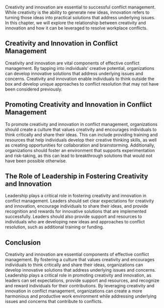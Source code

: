 
Creativity and innovation are essential to successful conflict management. While creativity is the ability to generate new ideas, innovation refers to turning those ideas into practical solutions that address underlying issues. In this chapter, we will explore the relationship between creativity and innovation and how it can be leveraged to resolve workplace conflicts.

Creativity and Innovation in Conflict Management
------------------------------------------------

Creativity and innovation are vital components of effective conflict management. By tapping into individuals' creative potential, organizations can develop innovative solutions that address underlying issues and concerns. Creativity and innovation enable individuals to think outside the box and develop unique approaches to conflict resolution that may not have been considered previously.

Promoting Creativity and Innovation in Conflict Management
----------------------------------------------------------

To promote creativity and innovation in conflict management, organizations should create a culture that values creativity and encourages individuals to think critically and share their ideas. This can include providing training and resources that help individuals develop their creative thinking skills, as well as creating opportunities for collaboration and brainstorming. Additionally, organizations should foster an environment that supports experimentation and risk-taking, as this can lead to breakthrough solutions that would not have been possible otherwise.

The Role of Leadership in Fostering Creativity and Innovation
-------------------------------------------------------------

Leadership plays a critical role in fostering creativity and innovation in conflict management. Leaders should set clear expectations for creativity and innovation, encourage individuals to share their ideas, and provide recognition and rewards for innovative solutions that are implemented successfully. Leaders should also provide support and resources to individuals who are developing new ideas and approaches to conflict resolution, such as additional training or funding.

Conclusion
----------

Creativity and innovation are essential components of effective conflict management. By fostering a culture that values creativity and encourages individuals to think critically and share their ideas, organizations can develop innovative solutions that address underlying issues and concerns. Leadership plays a critical role in promoting creativity and innovation, as leaders can set expectations, provide support and resources, and recognize and reward individuals for their contributions. By leveraging creativity and innovation in conflict management, organizations can create a more harmonious and productive work environment while addressing underlying issues and concerns that contribute to conflicts.
